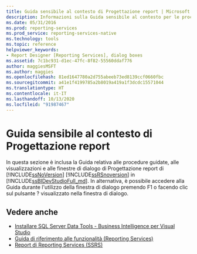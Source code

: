 ```yaml
---
title: Guida sensibile al contesto di Progettazione report | Microsoft Docs
description: Informazioni sulla Guida sensibile al contesto per le procedure guidate, le visualizzazioni e le finestre di dialogo di Progettazione report di SQL Server Reporting Services in SQL Server Data Tools.
ms.date: 05/31/2016
ms.prod: reporting-services
ms.prod_service: reporting-services-native
ms.technology: tools
ms.topic: reference
helpviewer_keywords:
- Report Designer [Reporting Services], dialog boxes
ms.assetid: 7c1bc931-d1ec-47fc-8f82-55560ddaf776
author: maggiesMSFT
ms.author: maggies
ms.openlocfilehash: 81ed1647780a2d755abeeb73ed8139ccf0660fbc
ms.sourcegitcommit: a41e1f4199785a2b8019a419a1f3dcdc15571044
ms.translationtype: HT
ms.contentlocale: it-IT
ms.lasthandoff: 10/13/2020
ms.locfileid: "91987467"
---
```

# <a name="report-designer-f1-help"></a>Guida sensibile al contesto di Progettazione report
  In questa sezione è inclusa la Guida relativa alle procedure guidate, alle visualizzazioni e alle finestre di dialogo di Progettazione report di [!INCLUDE[ssNoVersion](../../includes/ssnoversion-md.md)] [!INCLUDE[ssRSnoversion](../../includes/ssrsnoversion-md.md)] in [!INCLUDE[ssBIDevStudioFull_md](../../includes/ssbidevstudiofull-md.md)]. In alternativa, è possibile accedere alla Guida durante l'utilizzo della finestra di dialogo premendo F1 o facendo clic sul pulsante ? visualizzato nella finestra di dialogo.  
  
## <a name="see-also"></a>Vedere anche  
+ [Installare SQL Server Data Tools - Business Intelligence per Visual Studio](/previous-versions/sql/)
+ [Guida di riferimento alle funzionalità (Reporting Services)](../../reporting-services/feature-reference-reporting-services.md)
+ [Report di Reporting Services (SSRS)](../../reporting-services/reports/reporting-services-reports-ssrs.md) 
   
  
